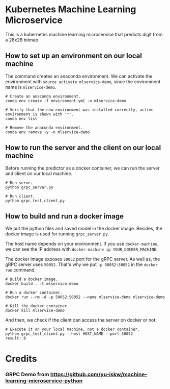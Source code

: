 # Kubernetes Machine Learning Microservice
This is a kubernetes machine learning microservice that predicts digit from a 28x28 bitmap

## How to set up an environment on our local machine
The command creates an anaconda environment.
We can activate the environment with `source activate mlservice-demo`, since the environment name is `mlservice-demo`.
```
# Create an anaconda environment.
conda env create -f environment.yml -n mlservice-demo

# Verify that the new environment was installed correctly, active environment is shown with '*'.
conda env list

# Remove the anaconda environment.
conda env remove -y -n mlservice-demo
```

## How to run the server and the client on our local machine
Before running the predictor as a docker container, we can run the server and client on our local machine.
```
# Run serve.
python grpc_server.py

# Run client.
python grpc_test_client.py
```

## How to build and run a docker image
We put the python files and saved model in the docker image.
Besides, the docker image is used for running `grpc_server.py`.

The host name depends on your environment.
If you use `docker-machine`, we can see the IP address with `docker-machine ip YOUR_DOCKER_MACHINE`.

The docker image exposes `50052` port for the gRPC server.
As well as, the gRPC server uses `50052`.
That's why we put `-p 50052:50052` in the `docker run` command.
```
# Build a docker image.
docker build . -t mlservice-demo

# Run a docker container.
docker run --rm -d -p 50052:50052 --name mlservice-demo mlservice-demo

# Kill the docker container
docker kill mlservice-demo
```

And then, we check if the client can access the server on docker or not:

```
# Execute it on your local machine, not a docker container.
python grpc_test_client.py --host HOST_NAME --port 50052
result: 8
```


# Credits
### GRPC Demo from https://github.com/yu-iskw/machine-learning-microservice-python